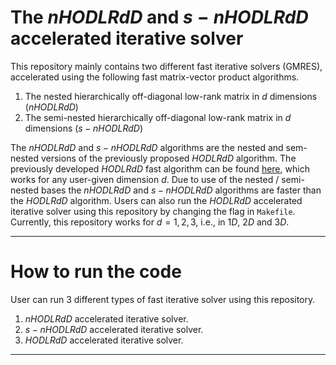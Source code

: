 # The $nHODLRdD$ and $s-nHODLRdD$ accelerated iterative solver 
This repository mainly contains two different fast iterative solvers (GMRES), accelerated using the following fast matrix-vector product algorithms.
1. The nested hierarchically off-diagonal low-rank matrix in $d$ dimensions ($nHODLRdD$)
2. The semi-nested hierarchically off-diagonal low-rank matrix in $d$ dimensions ($s-nHODLRdD$)
   
The $nHODLRdD$ and $s-nHODLRdD$ algorithms are the nested and sem-nested versions of the previously proposed $HODLRdD$ algorithm. The previously developed $HODLRdD$ fast algorithm can be found [here](https://github.com/SAFRAN-LAB/HODLRdD), which works for any user-given dimension $d$. Due to use of the nested / semi-nested bases the $nHODLRdD$ and $s-nHODLRdD$ algorithms are faster than the $HODLRdD$ algorithm.
Users can also run the $HODLRdD$ accelerated iterative solver using this repository by changing the flag in `Makefile`. Currently, this repository works for $d=1,2,3$, i.e., in $1D$, $2D$ and $3D$.
______________________________________________________________

# How to run the code
User can run $3$ different types of fast iterative solver using this repository.
1. $nHODLRdD$ accelerated iterative solver.
2. $s-nHODLRdD$ accelerated iterative solver.
3. $HODLRdD$ accelerated iterative solver.
_____________________


